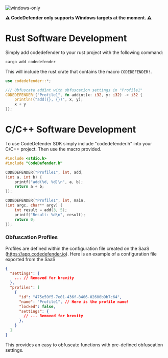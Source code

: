 ![windows-only](https://img.shields.io/badge/platform-windows-blue)

**⚠️ CodeDefender only supports Windows targets at the moment. ⚠️**

# Rust Software Development

Simply add codedefender to your rust project with the following command:

```sh
cargo add codedefender
```

This will include the rust crate that contains the macro `CODEDEFENDER!`.

```rust
use codedefender::*;

/// Obfuscate addint with obfuscation settings in "Profile1"
CODEDEFENDER!("Profile1", fn addint(x: i32, y: i32) -> i32 {
    println!("add({}, {})", x, y);
    x + y
});
```

# C/C++ Software Development

To use CodeDefender SDK simply include "codedefender.h" into your C/C++ project. Then use the macro provided. 

```c
#include <stdio.h>
#include "CodeDefender.h"

CODEDEFENDER("Profile1", int, add,
(int a, int b) {
    printf("add(%d, %d)\n", a, b);
    return a + b;
});

CODEDEFENDER("Profile1", int, main,
(int argc, char** argv) {
    int result = add(3, 5);
    printf("Result: %d\n", result);
    return 0;
});
```

### Obfuscation Profiles

Profiles are defined within the configuration file created on the SaaS (https://app.codedefender.io). Here is an example of a configuration file exported from the SaaS

```json
{
  "settings": {
    ... // Removed for brevity
  },
  "profiles": [
    {
      "id": "475e59f5-7e01-436f-8406-02600b9b7c64",
      "name": "Profile1", // Here is the profile name!
      "locked": false,
      "settings": {
        // ... Removed for brevity
      },
    }
  ]
}
```

This provides an easy to obfuscate functions with pre-defined obfuscation settings.